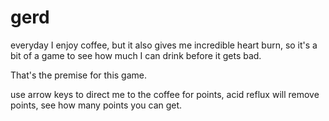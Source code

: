 # gerd
everyday I enjoy coffee, but it also gives me incredible heart burn, so it's a bit of a game to see how much I can drink before it gets bad. 

That's the premise for this game.

use arrow keys to direct me to the coffee for points, acid reflux will remove points, see how many points you can get.
